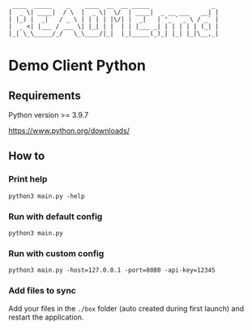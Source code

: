 ```
 ____  _____    _    ____  __  __ _____                 _ 
|  _ \| ____|  / \  |  _ \|  \/  | ____|  _ __ ___   __| |
| |_) |  _|   / _ \ | | | | |\/| |  _|   | '_ ` _ \ / _` |
|  _ <| |___ / ___ \| |_| | |  | | |___ _| | | | | | (_| |
|_| \_\_____/_/   \_\____/|_|  |_|_____(_)_| |_| |_|\__,_|
```
# Demo Client Python

## Requirements

Python version >= 3.9.7

https://www.python.org/downloads/

## How to 

### Print help

```
python3 main.py -help
```

### Run with default config

```
python3 main.py
```

### Run with custom config

```
python3 main.py -host=127.0.0.1 -port=8080 -api-key=12345
```

### Add files to sync

Add your files in the `./box` folder (auto created during first launch) and restart the application.